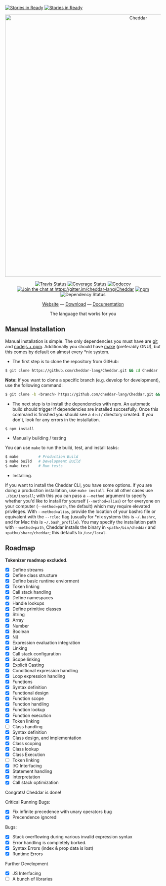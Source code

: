 [![Stories in Ready](https://badge.waffle.io/cheddar-lang/Cheddar.png?label=ready&title=Ready)](https://waffle.io/cheddar-lang/Cheddar)
[![Stories in Ready](https://badge.waffle.io/cheddar-lang/Cheddar.png?label=ready&title=Ready)](https://waffle.io/cheddar-lang/Cheddar)
<p align="center">
  <a href="https://github.com/cheddar-lang/Cheddar">
    <img src="https://raw.githubusercontent.com/cheddar-lang/Cheddar/master/misc/logo_wide.png" alt="Cheddar" width="846">
  </a>
</p>

<p align="center">
  <a href="https://travis-ci.org/cheddar-lang/Cheddar"><img alt="Travis Status" src="https://travis-ci.org/cheddar-lang/Cheddar.svg?branch=master"></a>
  <a href='https://coveralls.io/github/cheddar-lang/Cheddar?branch=tests'><img src='https://coveralls.io/repos/github/cheddar-lang/Cheddar/badge.svg?branch=tests' alt='Coverage Status' /></a>
  <a href="https://codecov.io/gh/cheddar-lang/Cheddar"><img src="https://codecov.io/gh/cheddar-lang/Cheddar/branch/master/graph/badge.svg" alt="Codecov" /></a>
  <a href="https://gitter.im/cheddar-lang/Cheddar?utm_source=badge&utm_medium=badge&utm_campaign=pr-badge&utm_content=badge"><img alt="Join the chat at https://gitter.im/cheddar-lang/Cheddar" src="https://badges.gitter.im/cheddar-lang/Cheddar.svg"></a>
  <a href="https://www.npmjs.com/package/cheddar-lang"><img alt='npm' src="https://img.shields.io/npm/dt/cheddar-lang.svg"></a>
  <img src='https://david-dm.org/cheddar-lang/Cheddar.svg' alt='Dependency Status' />
</p>

<p align="center">
  <p align="center">
    <a href="http://cheddar.vihan.org/">Website</a> &mdash;
    <a href="http://cheddar.vihan.org/#download">Download</a> &mdash;
    <a href="http://docs.cheddar.vihan.org/">Documentation</a>
  </p>
  <p align="center">
    The language that works for you
  </p>
</p>

## Manual Installation

Manual installation is simple. The only dependencies you must have are [git](https://git-scm.com) and [nodejs + npm](https://nodejs.org/en/). Additionally you should have [make](https://www.gnu.org/software/make/) (preferably GNU), but this comes by default on almost every *nix system.

 - The first step is to clone the repository from GitHub:

  ```bash
$ git clone https://github.com/cheddar-lang/Cheddar.git && cd Cheddar
```

  **Note:** If you want to clone a specific branch (e.g. develop for development), use the following command:

  ```bash
$ git clone -b <branch> https://github.com/cheddar-lang/Cheddar.git && cd Cheddar
```

 - The next step is to install the dependencies with npm. An automatic build should trigger if dependencies are installed succesfully. Once this command is finished you should see a `dist/` directory created. If you don't, look for any errors in the installation.

  ```bash
$ npm install
```

 - Manually building / testing

  You can use `make` to run the build, test, and install tasks:
  ```bash
$ make         # Production Build
$ make build   # Development Build
$ make test    # Run tests
```

 - Installing.

  If you want to install the Cheddar CLI, you have some options. If you are doing a production installation, use `make install`. For all other cases use `./bin/install`; with this you can pass a `--method` argument to specify whether you'd like to install for yourself (`--method=alias`) or for everyone on your computer (`--method=path`, the default) which may require elevated privileges. With `--method=alias`, provide the location of your bashrc file or equivalent with the `--rcloc` flag (usually for *nix systems this is `~/.bashrc`, and for Mac this is `~/.bash_profile`). You may specify the installation path with `--method=path`, Cheddar installs the binary in `<path>/bin/cheddar` and `<path>/share/cheddar`; this defaults to `/usr/local`.

## Roadmap

**Tokenizer roadmap excluded.**

 - [x] Define streams
 - [x] Define class structure
 - [x] Define basic runtime enviorment
 - [x] Token linking
 - [x] Call stack handling
 - [x] Define namespaces
 - [x] Handle lookups
 - [x] Define primitive classes
  - [x] String
  - [x] Array
  - [x] Number
  - [x] Boolean
  - [x] Nil
 - [x] Expression evaluation integration
  - [x] Linking
  - [x] Call stack configuration
  - [x] Scope linking
  - [x] Explicit Casting
 - [x] Conditional expression handling
 - [x] Loop expression handling
 - [x] Functions
  - [x] Syntax definition
  - [x] Functional design
  - [x] Function scope
  - [x] Function handling
  - [x] Function lookup
  - [x] Function execution
  - [x] Token linking
 - [ ] Class handling
  - [x] Syntax definition
  - [x] Class design, and implementation
  - [x] Class scoping
  - [x] Class lookup
  - [x] Class Execution
  - [ ] Token linking
 - [x] I/O Interfacing
 - [x] Statement handling
 - [x] Interpretation
 - [x] Call stack optimization

Congrats! Cheddar is done!

Critical Running Bugs:

 - [x] Fix infinite precedence with unary operators bug
 - [x] Precendence ignored

Bugs:

 - [x] Stack overflowing during various invalid expression syntax
 - [x] Error handling is completely borked.
  - [x] Syntax Errors (index & prop data is lost)
  - [x] Runtime Errors

Further Development

 - [x] JS Interfacing
 - [ ] A bunch of libraries

